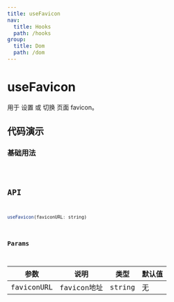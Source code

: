 ```yaml
---
title: useFavicon
nav:
  title: Hooks
  path: /hooks
group:
  title: Dom
  path: /dom
---
```


# useFavicon

用于 设置 或 切换 页面 favicon。

## 代码演示

### 基础用法

<code src="./demo/demo1.tsx" />


## API

```javascript
useFavicon(faviconURL: string)
```

### Params

| 参数       | 说明        | 类型   | 默认值 |
| ---------- | ----------- | ------ | ------ |
| faviconURL | favicon地址 | string | 无     |
